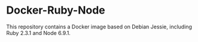 # Docker-Ruby-Node

This repository contains a Docker image based on Debian Jessie, including Ruby 2.3.1 and Node 6.9.1.
